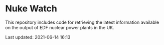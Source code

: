 # Nuke Watch

This repository includes code for retrieving the latest information available on the output of EDF nuclear power plants in the UK.

Last updated: 2021-06-14 16:13